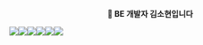 <div align="center">
  <p><strong>👋 BE 개발자 김소현입니다</strong></p>
<div style="display:flex; flex-direction:row;">
 <img src="https://img.shields.io/badge/Node.js-339933?style=appveyor&logo=Node.js&logoColor=white"> 
 <img src="https://img.shields.io/badge/Tyescript-3178C6?style=appveyor&logo=Typescript&logoColor=white"> 
<img src="https://img.shields.io/badge/nestjs-E0234E?style=appveyor&logo=nestjs&logoColor=white"> 
  <img src="https://img.shields.io/badge/mysql-4479A1?style=appveyor&logo=mysql&logoColor=white">
  <img src="https://img.shields.io/badge/Javascript-F7DF1E?style=appveyor&logo=Javascript&logoColor=white">
<img src="https://img.shields.io/badge/lambda-FF9900?style=appveyor&logo=aws-lambda&logoColor=white">
</div>
 
</div>




<!--
**sohhyeonkim/sohhyeonkim** is a ✨ _special_ ✨ repository because its `README.md` (this file) appears on your GitHub profile.

Here are some ideas to get you started:

- 🔭 I’m currently working on ...
- 🌱 I’m currently learning ...
- 👯 I’m looking to collaborate on ...
- 🤔 I’m looking for help with ...
- 💬 Ask me about ...
- 📫 How to reach me: ...
- 😄 Pronouns: ...
- ⚡ Fun fact: ...

[![Anurag's GitHub stats](https://github-readme-stats.vercel.app/api/top-langs/?username=sohhyeonkim&langs_count=5)](https://github.com/anuraghazra/github-readme-stats)

 
  [![Anurag's GitHub stats](https://github-readme-stats.vercel.app/api?username=sohhyeonkim&theme=transparent&show_icons=true&include_all_commits=true&count_private=true)](https://github.com/anuraghazra/github-readme-stats)
  

-->


